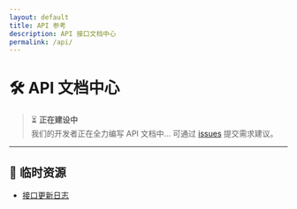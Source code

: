 ```yaml
---
layout: default
title: API 参考
description: API 接口文档中心
permalink: /api/
---
```


# 🛠️ API 文档中心

> ⏳ **正在建设中**  
> 我们的开发者正在全力编写 API 文档中...
> 可通过 [issues](https://github.com/ljh938527/ljh938527.github.io/issues) 提交需求建议。

---

## 🔗 临时资源
- [接口更新日志](/changelog/#api)
